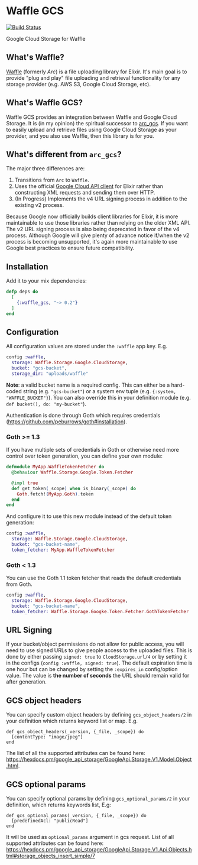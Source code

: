 # Waffle GCS

[![Build Status](https://github.com/almirsarajcic/waffle_gcs/actions/workflows/elixir.yml/badge.svg?branch=master)](https://github.com/almirsarajcic/waffle_gcs/actions)

Google Cloud Storage for Waffle

## What's Waffle?

[Waffle](https://github.com/elixir-waffle/waffle) (formerly _Arc_) is a file
uploading library for Elixir. It's main goal is to provide "plug and play" file
uploading and retrieval functionality for any storage provider (e.g. AWS S3,
Google Cloud Storage, etc).

## What's Waffle GCS?

Waffle GCS provides an integration between Waffle and Google Cloud Storage. It
is (in my opinion) the spiritual successor to
[arc_gcs](https://github.com/martide/arc_gcs). If you want to easily upload and
retrieve files using Google Cloud Storage as your provider, and you also use
Waffle, then this library is for you.

## What's different from `arc_gcs`?

The major three differences are:

1. Transitions from `Arc` to `Waffle`.
2. Uses the official
[Google Cloud API client](https://hex.pm/packages/google_api_storage) for Elixir
rather than constructing XML requests and sending them over HTTP.
3. (In Progress) Implements the v4 URL signing process in addition to the existing v2 process.

Because Google now officially builds client libraries for Elixir, it is more
maintainable to use those libraries rather than relying on the older XML API.
The v2 URL signing process is also being deprecated in favor of the v4 process.
Although Google will give plenty of advance notice if/when the v2 process is
becoming unsupported, it's again more maintainable to use Google best practices
to ensure future compatibility.

## Installation

Add it to your mix dependencies:

```elixir
defp deps do
  [
    {:waffle_gcs, "~> 0.2"}
  ]
end
```

## Configuration

All configuration values are stored under the `:waffle` app key. E.g.

```elixir
config :waffle,
  storage: Waffle.Storage.Google.CloudStorage,
  bucket: "gcs-bucket",
  storage_dir: "uploads/waffle"
```

**Note**: a valid bucket name is a required config. This can either be a
hard-coded string (e.g. `"gcs-bucket"`) or a system env tuple (e.g.
`{:system, "WAFFLE_BUCKET"}`). You can also override this in your definition
module (e.g. `def bucket(), do: "my-bucket"`).

Authentication is done through Goth which requires credentials (https://github.com/peburrows/goth#installation).

### Goth >= 1.3 ###

If you have multiple sets of credentials in Goth or otherwise need more control
over token generation, you can define your own module:

```elixir
defmodule MyApp.WaffleTokenFetcher do
  @behaviour Waffle.Storage.Google.Token.Fetcher

  @impl true
  def get_token(_scope) when is_binary(_scope) do
    Goth.fetch!(MyApp.Goth).token
  end
end
```

And configure it to use this new module instead of the default token generation:

```elixir
config :waffle,
  storage: Waffle.Storage.Google.CloudStorage,
  bucket: "gcs-bucket-name",
  token_fetcher: MyApp.WaffleTokenFetcher
```

### Goth < 1.3 ###

You can use the Goth 1.1 token fetcher that reads the default credentials from
Goth.

```elixir
config :waffle,
  storage: Waffle.Storage.Google.CloudStorage,
  bucket: "gcs-bucket-name",
  token_fetcher: Waffle.Storage.Googke.Token.Fetcher.GothTokenFetcher
```

## URL Signing

If your bucket/object permissions do not allow for public access, you will need
to use signed URLs to give people access to the uploaded files. This is done by
either passing `signed: true` to `CloudStorage.url/4` or by setting it in the
configs (`config :waffle, signed: true`). The default expiration time is one
hour but can be changed by setting the `:expires_in` config/option value. The
value is **the number of seconds** the URL should remain valid for after
generation.

## GCS object headers

You can specify custom object headers by defining `gcs_object_headers/2` in your definition which returns keyword list or map. E.g.

```
def gcs_object_headers(_version, {_file, _scope}) do
  [contentType: "image/jpeg"]
end
```

The list of all the supported attributes can be found here: https://hexdocs.pm/google_api_storage/GoogleApi.Storage.V1.Model.Object.html.

## GCS optional params

You can specify optional params by defining `gcs_optional_params/2` in your definition, which returns keywords list, E.g:

```
def gcs_optional_params(_version, {_file, _scope}) do
  [predefinedAcl: "publicRead"]
end
```

It will be used as `optional_params` argument in gcs request. List of all supported attributes can be found here: https://hexdocs.pm/google_api_storage/GoogleApi.Storage.V1.Api.Objects.html#storage_objects_insert_simple/7
